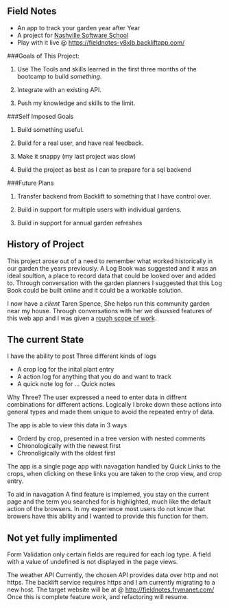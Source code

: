 Field Notes
-----------

- An app to track your garden year after Year
- A project for [Nashville Software School](http://nashvillesoftwareschool.com)
- Play with it live @ https://fieldnotes-y8xlb.backliftapp.com/


###Goals of This Project:

1.  Use The Tools and skills learned in the first three months
    of the bootcamp to build *something*.

2.  Integrate with an existing API.

3.  Push my knowledge and skills to the limit.

###Self Imposed Goals

1.  Build something useful.

2.  Build for a real user, and have real feedback.

3.  Make it snappy (my last project was slow)

4.  Build the project as best as I can to prepare for a sql backend

###Future Plans

1.  Transfer backend from Backlift to something that I have control over.

2.  Build in support for multiple users with individual gardens.

3.  Build in support for annual garden refreshes


History of Project
------------------

This project arose out of a need to remember what worked historically in our garden the years previously. A Log Book was suggested and it was an ideal soultion, a place to record data that could be looked over and added to. Through conversation with the garden planners I suggested that this Log Book could be built online and it could be a workable solution.

I now have a *client* Taren Spence, She helps run this community garden near my house. Through conversations with her we disussed features of this web app and I was given a [rough scope of work](https://docs.google.com/file/d/1vTGu3K1QMnXq8YzdX1__k7Kvh58bQM7_Ju_w-GencE5vAnCfGidMc5Ca6Zkr/edit?usp=sharing).

The current State
-----------------

I have the ability to post Three different kinds of logs  
* A crop log for the inital plant entry
* A action log for anything that you do and want to track
* A quick note log for ... Quick notes

Why Three?
The user expressed a need to enter data in diffrent combinations for different actions. Logically I broke down these actions into general types and made them unique to avoid the repeated entry of data.

The app is able to view this data in 3 ways
* Orderd by crop, presented in a tree version with nested comments
* Chronologically with the newest first
* Chronoligically with the oldest first

The app is a single page app with navagation handled by Quick Links to the crops, when clicking on these links you are taken to the crop view, and crop entry.

To aid in navagation A find feature is implemed, you stay on the current page and the term you searched for is highlighted, much like the default action of the browsers. In my experience most users do not know that browers have this ability and I wanted to provide this function for them.

Not yet fully implimented
-------------------------

Form Validation
only certain fields are required for each log type. A field with a value of undefined is not displayed in the page views.

The weather API
Currently, the chosen API provides data over http and not https.
The backlift service requires https and I am currently migrating to a new host.
The target website will be at @ http://fieldnotes.frymanet.com/
Once this is complete feature work, and refactoring will resume.






